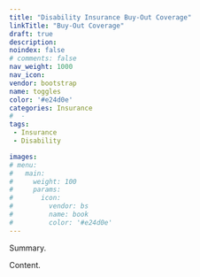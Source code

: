 ```yaml
---
title: "Disability Insurance Buy-Out Coverage"
linkTitle: "Buy-Out Coverage"
draft: true
description: 
noindex: false
# comments: false
nav_weight: 1000
nav_icon:
vendor: bootstrap
name: toggles
color: '#e24d0e'
categories: Insurance
#  - 
tags:
 - Insurance
 - Disability

images:
# menu:
#   main:
#     weight: 100
#     params:
#       icon:
#         vendor: bs
#         name: book
#         color: '#e24d0e'
---
```


Summary.

<!--more-->

Content.
